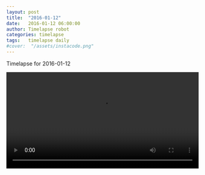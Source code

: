 ```yaml
---
layout: post
title:  "2016-01-12"
date:   2016-01-12 06:00:00
author: Timelapse robot
categories: timelapse
tags:	timelapse daily
#cover:  "/assets/instacode.png"
---
```

Timelapse for 2016-01-12

<video width="100%" controls="true">
  <source src="https://rest.s3for.me/bridgeinice/2016-01-12.webm" type="video/webm">
  <source src="https://rest.s3for.me/bridgeinice/2016-01-12.mp4" type="video/mp4">
  Your browser does not support the video tag.
</video>
